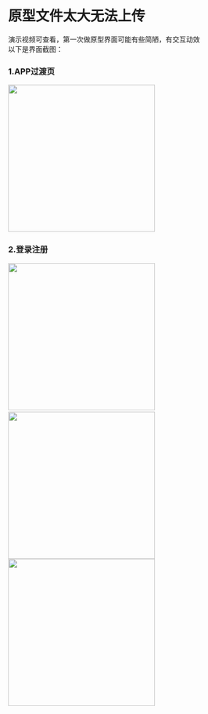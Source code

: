 # 原型文件太大无法上传
演示视频可查看，第一次做原型界面可能有些简陋，有交互动效  
以下是界面截图：  
### 1.APP过渡页  
<image src="https://github.com/kunnkkk/AxureRP-medical-treatment-App/blob/master/%E6%88%AA%E5%9B%BE/%E8%BF%87%E6%B8%A1%E9%A1%B5.PNG" height="300px"><br>
### 2.登录注册 
<image src="https://github.com/kunnkkk/AxureRP-medical-treatment-App/blob/master/%E6%88%AA%E5%9B%BE/%E7%99%BB%E5%BD%95.png" height="300px">&nbsp;&nbsp;&nbsp;&nbsp;<image src="https://github.com/kunnkkk/AxureRP-medical-treatment-App/blob/master/%E6%88%AA%E5%9B%BE/%E6%B3%A8%E5%86%8C.png" height="300px"><br>
<image src="https://github.com/kunnkkk/AxureRP-medical-treatment-App/blob/master/%E6%88%AA%E5%9B%BE/%E6%8E%A8%E8%8D%90%E5%85%B3%E6%B3%A8.PNG" height="300px"><br>
